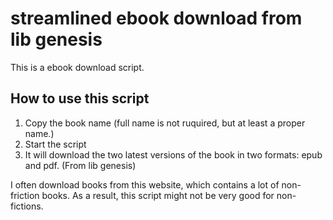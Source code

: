 # streamlined ebook download from lib genesis
This is a ebook download script. 
## How to use this script
1. Copy the book name (full name is not ruquired, but at least a proper name.) 
2. Start the script
3. It will download the two latest versions of the book in two formats: epub and pdf. (From lib genesis)

I often download books from this website, which contains a lot of non-friction books. As a result, this script might not be very good for non-fictions. 

